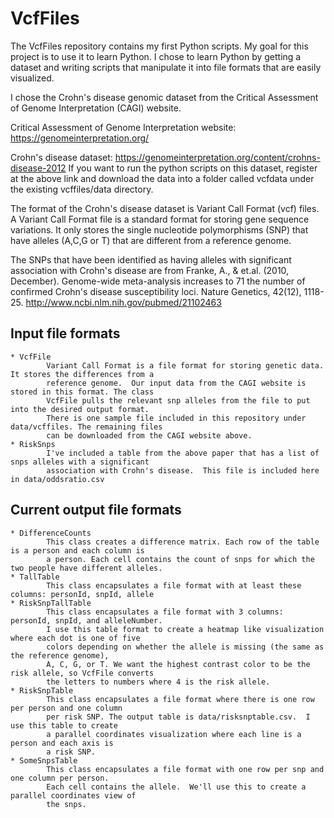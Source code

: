 VcfFiles
========

The VcfFiles repository contains my first Python scripts.  My goal for this project 
is to use it to learn Python. I chose to learn Python by getting a dataset and writing scripts 
that manipulate it into file formats that are easily visualized.  

I chose the Crohn's disease genomic dataset from the Critical Assessment of Genome Interpretation (CAGI)
website.  

Critical Assessment of Genome Interpretation website: https://genomeinterpretation.org/ 

Crohn's disease dataset: https://genomeinterpretation.org/content/crohns-disease-2012 
If you want to run the python scripts on this dataset, register at the above link
and download the data into a folder called vcfdata under the existing vcffiles/data directory. 

The format of the Crohn's disease dataset is Variant Call Format (vcf) files. A Variant Call Format file
is a standard format for storing gene sequence variations. It only stores the single nucleotide polymorphisms (SNP)
that have alleles (A,C,G or T) that are different from a reference genome. 

The SNPs that have been identified as having alleles with significant association with Crohn's disease
are from Franke, A., & et.al. (2010, December). Genome-wide meta-analysis increases to 71 the number of 
confirmed Crohn's disease susceptibility loci. Nature Genetics, 42(12), 1118-25.
http://www.ncbi.nlm.nih.gov/pubmed/21102463 

Input file formats
---------------------

	* VcfFile 
			Variant Call Format is a file format for storing genetic data. It stores the differences from a
			reference genome.  Our input data from the CAGI website is stored in this format. The class
			VcfFile pulls the relevant snp alleles from the file to put into the desired output format.
			There is one sample file included in this repository under data/vcffiles. The remaining files
			can be downloaded from the CAGI website above.  
	* RiskSnps
			I've included a table from the above paper that has a list of snps alleles with a significant 
			association with Crohn's disease.  This file is included here in data/oddsratio.csv
                                                
Current output file formats
---------------------------------

	* DifferenceCounts
			This class creates a difference matrix. Each row of the table is a person and each column is 
			a person. Each cell contains the count of snps for which the two people have different alleles.
	* TallTable
			This class encapsulates a file format with at least these columns: personId, snpId, allele
	* RiskSnpTallTable
			This class encapsulates a file format with 3 columns: personId, snpId, and alleleNumber.
			I use this table format to create a heatmap like visualization where each dot is one of five
			colors depending on whether the allele is missing (the same as the reference genome),
			A, C, G, or T. We want the highest contrast color to be the risk allele, so VcfFile converts 
			the letters to numbers where 4 is the risk allele.  
	* RiskSnpTable
			This class encapsulates a file format where there is one row per person and one column
			per risk SNP. The output table is data/risksnptable.csv.  I use this table to create 
			a parallel coordinates visualization where each line is a person and each axis is 
			a risk SNP. 
	* SomeSnpsTable
			This class encapsulates a file format with one row per snp and one column per person.  
			Each cell contains the allele.  We'll use this to create a parallel coordinates view of 
			the snps.
                                                
